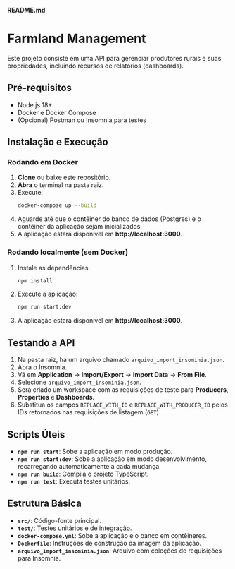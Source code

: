 **README.md**  

# Farmland Management

Este projeto consiste em uma API para gerenciar produtores rurais e suas propriedades, incluindo recursos de relatórios (dashboards).  

## Pré-requisitos

- Node.js 18+
- Docker e Docker Compose
- (Opcional) Postman ou Insomnia para testes

## Instalação e Execução

### Rodando em Docker

1. **Clone** ou baixe este repositório.  
2. **Abra** o terminal na pasta raiz.  
3. Execute:
   ```bash
   docker-compose up --build
   ```
4. Aguarde até que o contêiner do banco de dados (Postgres) e o contêiner da aplicação sejam inicializados.  
5. A aplicação estará disponível em **http://localhost:3000**.

### Rodando localmente (sem Docker)

1. Instale as dependências:
   ```bash
   npm install
   ```
2. Execute a aplicação:
   ```bash
   npm run start:dev
   ```
3. A aplicação estará disponível em **http://localhost:3000**.

## Testando a API

1. Na pasta raiz, há um arquivo chamado `arquivo_import_insominia.json`.  
2. Abra o Insomnia.  
3. Vá em **Application** → **Import/Export** → **Import Data** → **From File**.  
4. Selecione `arquivo_import_insominia.json`.  
5. Será criado um workspace com as requisições de teste para **Producers**, **Properties** e **Dashboards**.  
6. Substitua os campos `REPLACE_WITH_ID` e `REPLACE_WITH_PRODUCER_ID` pelos IDs retornados nas requisições de listagem (`GET`).  

## Scripts Úteis

- **`npm run start`**: Sobe a aplicação em modo produção.  
- **`npm run start:dev`**: Sobe a aplicação em modo desenvolvimento, recarregando automaticamente a cada mudança.  
- **`npm run build`**: Compila o projeto TypeScript.  
- **`npm run test`**: Executa testes unitários.  

## Estrutura Básica

- **`src/`**: Código-fonte principal.  
- **`test/`**: Testes unitários e de integração.  
- **`docker-compose.yml`**: Sobe a aplicação e o banco em contêineres.  
- **`Dockerfile`**: Instruções de construção da imagem da aplicação.  
- **`arquivo_import_insominia.json`**: Arquivo com coleções de requisições para Insomnia.  
